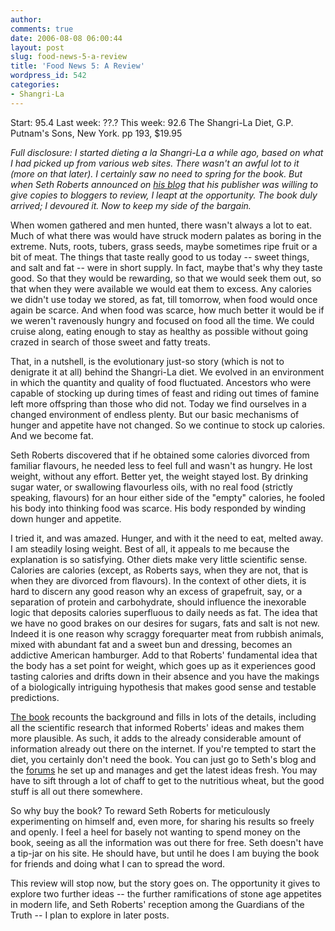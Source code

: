 ```yaml
---
author:
comments: true
date: 2006-08-08 06:00:44
layout: post
slug: food-news-5-a-review
title: 'Food News 5: A Review'
wordpress_id: 542
categories:
- Shangri-La
---
```


Start: 95.4 Last week: ??.?  This week: 92.6
The Shangri-La Diet, G.P. Putnam's Sons, New York. pp 193, $19.95

_Full disclosure: I started dieting a la Shangri-La a while ago, based on what I had picked up from various web sites. There wasn't an awful lot to it (more on that later). I certainly saw no need to spring for the book. But when Seth Roberts announced on [his blog](http://blog.sethroberts.net/) that his publisher was willing to give copies to bloggers to review, I leapt at the opportunity. The book duly arrived; I devoured it. Now to keep my side of the bargain._

When women gathered and men hunted, there wasn't always a lot to eat. Much of what there was would have struck modern palates as boring in the extreme. Nuts, roots, tubers, grass seeds, maybe sometimes ripe fruit or a bit of meat. The things that taste really good to us today -- sweet things, and salt and fat -- were in short supply. In fact, maybe that's why they taste good. So that they would be rewarding, so that we would seek them out, so that when they were available we would eat them to excess. Any calories we didn't use today we stored, as fat, till tomorrow, when food would once again be scarce. And when food was scarce, how much better it would be if we weren't ravenously hungry and focused on food all the time. We could cruise along, eating enough to stay as healthy as possible without going crazed in search of those sweet and fatty treats.

<!-- more -->That, in a nutshell, is the evolutionary just-so story (which is not to denigrate it at all) behind the Shangri-La diet. We evolved in an environment in which the quantity and quality of food fluctuated. Ancestors who were capable of stocking up during times of feast and riding out times of famine left more offspring than those who did not. Today we find ourselves in a changed environment of endless plenty. But our basic mechanisms of hunger and appetite have not changed. So we continue to stock up calories. And we become fat.

Seth Roberts discovered that if he obtained some calories divorced from familiar flavours, he needed less to feel full and wasn't as hungry. He lost weight, without any effort. Better yet, the weight stayed lost. By drinking sugar water, or swallowing flavourless oils, with no real food (strictly speaking, flavours) for an hour either side of the "empty" calories, he fooled his body into thinking food was scarce. His body responded by winding down hunger and appetite.

I tried it, and was amazed. Hunger, and with it the need to eat, melted away. I am steadily losing weight. Best of all, it appeals to me because the explanation is so satisfying. Other diets make very little scientific sense. Calories are calories (except, as Roberts says, when they are not, that is when they are divorced from flavours). In the context of other diets, it is hard to discern any good reason why an excess of grapefruit, say, or a separation of protein and carbohydrate, should influence the inexorable logic that deposits calories superfluous to daily needs as fat. The idea that we have no good brakes on our desires for sugars, fats and salt is not new. Indeed it is one reason why scraggy forequarter meat from rubbish animals, mixed with abundant fat and a sweet bun and dressing, becomes an addictive American hamburger. Add to that Roberts' fundamental idea that the body has a set point for weight, which goes up as it experiences good tasting calories and drifts down in their absence and you have the makings of a biologically intriguing hypothesis that makes good sense and testable predictions.

[The book](http://www.amazon.com/gp/product/0399153640/sr=8-1/qid=1154975187/ref=pd_bbs_1/102-7533343-4888958?ie=UTF8) recounts the background and fills in lots of the details, including all the scientific research that informed Roberts' ideas and makes them more plausible. As such, it adds to the already considerable amount of information already out there on the internet. If you're tempted to start the diet, you certainly don't need the book. You can just go to Seth's blog and the [forums](http://boards.sethroberts.net/) he set up and manages and get the latest ideas fresh. You may have to sift through a lot of chaff to get to the nutritious wheat, but the good stuff is all out there somewhere.

So why buy the book? To reward Seth Roberts for meticulously experimenting on himself and, even more, for sharing his results so freely and openly. I feel a heel for basely not wanting to spend money on the book, seeing as all the information was out there for free. Seth doesn't have a tip-jar on his site. He should have, but until he does I am buying the book for friends and doing what I can to spread the word.

This review will stop now, but the story goes on. The opportunity it gives to explore two further ideas -- the further ramifications of stone age appetites in modern life, and Seth Roberts' reception among the Guardians of the Truth -- I plan to explore in later posts.
